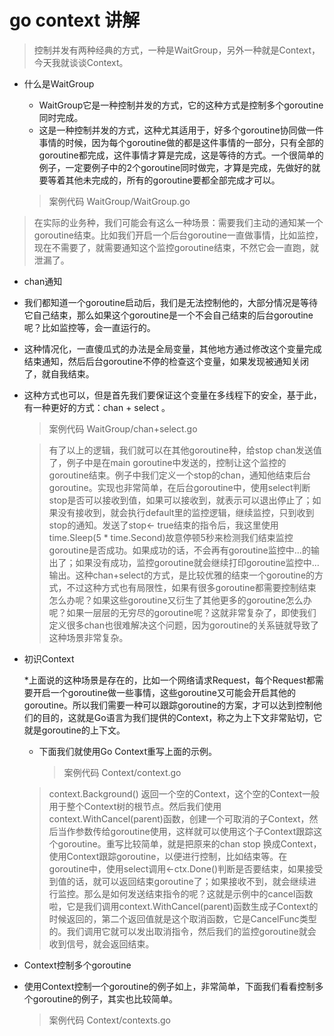 # go context 讲解

> 控制并发有两种经典的方式，一种是WaitGroup，另外一种就是Context，今天我就谈谈Context。

+ 什么是WaitGroup

  * WaitGroup它是一种控制并发的方式，它的这种方式是控制多个goroutine同时完成。
  * 这是一种控制并发的方式，这种尤其适用于，好多个goroutine协同做一件事情的时候，因为每个goroutine做的都是这件事情的一部分，只有全部的goroutine都完成，这件事情才算是完成，这是等待的方式。一个很简单的例子，一定要例子中的2个goroutine同时做完，才算是完成，先做好的就要等着其他未完成的，所有的goroutine要都全部完成才可以。

  > 案例代码 WaitGroup/WaitGroup.go
      
> 在实际的业务种，我们可能会有这么一种场景：需要我们主动的通知某一个goroutine结束。比如我们开启一个后台goroutine一直做事情，比如监控，现在不需要了，就需要通知这个监控goroutine结束，不然它会一直跑，就泄漏了。


+ chan通知

 * 我们都知道一个goroutine启动后，我们是无法控制他的，大部分情况是等待它自己结束，那么如果这个goroutine是一个不会自己结束的后台goroutine呢？比如监控等，会一直运行的。

 * 这种情况化，一直傻瓜式的办法是全局变量，其他地方通过修改这个变量完成结束通知，然后后台goroutine不停的检查这个变量，如果发现被通知关闭了，就自我结束。

 * 这种方式也可以，但是首先我们要保证这个变量在多线程下的安全，基于此，有一种更好的方式：chan + select 。

   > 案例代码 WaitGroup/chan+select.go

   > 有了以上的逻辑，我们就可以在其他goroutine种，给stop chan发送值了，例子中是在main goroutine中发送的，控制让这个监控的goroutine结束。例子中我们定义一个stop的chan，通知他结束后台goroutine。实现也非常简单，在后台goroutine中，使用select判断stop是否可以接收到值，如果可以接收到，就表示可以退出停止了；如果没有接收到，就会执行default里的监控逻辑，继续监控，只到收到stop的通知。发送了stop<- true结束的指令后，我这里使用time.Sleep(5 * time.Second)故意停顿5秒来检测我们结束监控goroutine是否成功。如果成功的话，不会再有goroutine监控中...的输出了；如果没有成功，监控goroutine就会继续打印goroutine监控中...输出。这种chan+select的方式，是比较优雅的结束一个goroutine的方式，不过这种方式也有局限性，如果有很多goroutine都需要控制结束怎么办呢？如果这些goroutine又衍生了其他更多的goroutine怎么办呢？如果一层层的无穷尽的goroutine呢？这就非常复杂了，即使我们定义很多chan也很难解决这个问题，因为goroutine的关系链就导致了这种场景非常复杂。


+ 初识Context

  *上面说的这种场景是存在的，比如一个网络请求Request，每个Request都需要开启一个goroutine做一些事情，这些goroutine又可能会开启其他的goroutine。所以我们需要一种可以跟踪goroutine的方案，才可以达到控制他们的目的，这就是Go语言为我们提供的Context，称之为上下文非常贴切，它就是goroutine的上下文。
  
  * 下面我们就使用Go Context重写上面的示例。

    > 案例代码 Context/context.go

  > context.Background() 返回一个空的Context，这个空的Context一般用于整个Context树的根节点。然后我们使用context.WithCancel(parent)函数，创建一个可取消的子Context，然后当作参数传给goroutine使用，这样就可以使用这个子Context跟踪这个goroutine。重写比较简单，就是把原来的chan stop 换成Context，使用Context跟踪goroutine，以便进行控制，比如结束等。在goroutine中，使用select调用<-ctx.Done()判断是否要结束，如果接受到值的话，就可以返回结束goroutine了；如果接收不到，就会继续进行监控。那么是如何发送结束指令的呢？这就是示例中的cancel函数啦，它是我们调用context.WithCancel(parent)函数生成子Context的时候返回的，第二个返回值就是这个取消函数，它是CancelFunc类型的。我们调用它就可以发出取消指令，然后我们的监控goroutine就会收到信号，就会返回结束。

+ Context控制多个goroutine

* 使用Context控制一个goroutine的例子如上，非常简单，下面我们看看控制多个goroutine的例子，其实也比较简单。
  
   > 案例代码 Context/contexts.go

